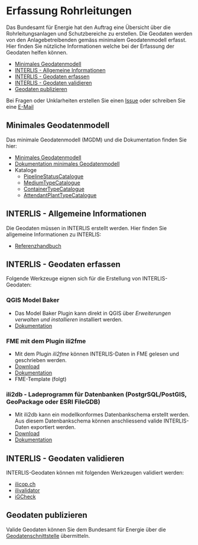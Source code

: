 # Erfassung Rohrleitungen

Das Bundesamt für Energie hat den Auftrag eine Übersicht über die Rohrleitungsanlagen und Schutzbereiche zu erstellen. Die Geodaten werden von den Anlagebetreibenden gemäss minimalem Geodatenmodell erfasst. Hier finden Sie nützliche Informationen welche bei der Erfassung der Geodaten helfen können.

* [Minimales Geodatenmodell](https://github.com/SFOE/ErfassungRohrleitungen/tree/main#minimales-geodatenmodell)
* [INTERLIS - Allgemeine Informationen](https://github.com/SFOE/ErfassungRohrleitungen/tree/main#interlis---allgemeine-informationen)
* [INTERLIS - Geodaten erfassen](https://github.com/SFOE/ErfassungRohrleitungen/tree/main#interlis---geodaten-erfassen)
* [INTERLIS - Geodaten validieren](https://github.com/SFOE/ErfassungRohrleitungen/tree/main#interlis---geodaten-validieren)
* [Geodaten publizieren](https://github.com/SFOE/ErfassungRohrleitungen/tree/main#geodaten-publizieren)

Bei Fragen oder Unklarheiten erstellen Sie einen [Issue](https://github.com/SFOE/ErfassungRohrleitungen/issues) oder schreiben Sie eine [E-Mail](mailto:geoinformation@bfe.admin.ch)



## Minimales Geodatenmodell
Das minimale Geodatenmodell (MGDM) und die Dokumentation finden Sie hier:
* [Minimales Geodatenmodell](https://models.geo.admin.ch/BFE/PipelinesystemUnderSupervisionByFederalGovernment_V1.ili)
* [Dokumentation minimales Geodatenmodell](https://www.bfe.admin.ch/bfe/de/home/versorgung/statistik-und-geodaten/geoinformation/geodaten/leitungen/rohrleitungsanlagen.html)
* Kataloge
  * [PipelineStatusCatalogue](https://models.geo.admin.ch/BFE/PipelinesystemUnderSupervisionByFederalGovernment_PipelineStatusCatalogue_V1.xml)
  * [MediumTypeCatalogue](https://models.geo.admin.ch/BFE/PipelinesystemUnderSupervisionByFederalGovernment_MediumTypeCatalogue_V1.xmll)
  * [ContainerTypeCatalogue](https://models.geo.admin.ch/BFE/PipelinesystemUnderSupervisionByFederalGovernment_ContainerTypeCatalogue_V1.xml)
  * [AttendantPlantTypeCatalogue](https://models.geo.admin.ch/BFE/PipelinesystemUnderSupervisionByFederalGovernment_AttendantPlantTypeCatalogue_V1.xml)

## INTERLIS - Allgemeine Informationen
Die Geodaten müssen in INTERLIS erstellt werden. Hier finden Sie allgemeine Informationen zu INTERLIS:
* [Referenzhandbuch](https://www.interlis.ch/dokumentation/interlis-2)

## INTERLIS - Geodaten erfassen
Folgende Werkzeuge eignen sich für die Erstellung von INTERLIS-Geodaten:

### QGIS Model Baker
* Das Model Baker Plugin kann direkt in QGIS über *Erweiterungen verwalten und installieren* installiert werden.
* [Dokumentation](https://opengisch.github.io/QgisModelBaker/de/)

### FME mit dem Plugin ili2fme
* Mit dem Plugin *ili2fme* können INTERLIS-Daten in FME gelesen und geschrieben werden.
* [Download](https://www.interlis.ch/downloads/ili2fme)
* [Dokumentation](https://www.geo.admin.ch/de/geodatenmodelle/)
* FME-Template (folgt)

### ili2db - Ladeprogramm für Datenbanken (PostgrSQL/PostGIS, GeoPackage oder ESRI FileGDB)
* Mit ili2db kann ein modellkonformes Datenbankschema erstellt werden. Aus diesem Datenbankschema können anschliessend valide INTERLIS-Daten exportiert werden.
* [Download](https://www.interlis.ch/downloads/ili2db)
* [Dokumentation](https://github.com/claeis/ili2db/blob/master/docs/ili2db.rst)

## INTERLIS - Geodaten validieren
INTERLIS-Geodaten können mit folgenden Werkzeugen validiert werden:
* [ilicop.ch](https://ilicop.ch/)
* [ilivalidator](https://www.interlis.ch/downloads/ilivalidator)
* [iGCheck](https://www.interlis.ch/downloads/igcheck)

## Geodaten publizieren
Valide Geodaten können Sie dem Bundesamt für Energie über die [Geodatenschnittstelle](https://github.com/SFOE/GeodatenschnittstelleDokumentation) übermitteln.
